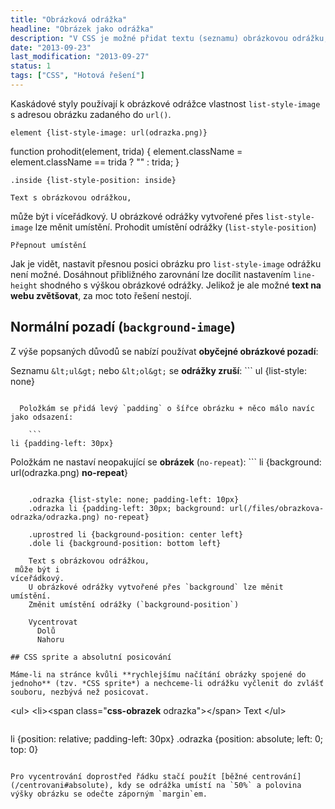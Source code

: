 ```yaml
---
title: "Obrázková odrážka"
headline: "Obrázek jako odrážka"
description: "V CSS je možné přidat textu (seznamu) obrázkovou odrážku, jaké to má úskalí a risika?"
date: "2013-09-23"
last_modification: "2013-09-27"
status: 1
tags: ["CSS", "Hotová řešení"]
---
```


Kaskádové styly používají k obrázkové odrážce vlastnost `list-style-image` s adresou obrázku zadaného do `url()`.

```
element {list-style-image: url(odrazka.png)}
```

  function prohodit(element, trida) {
    element.className = element.className == trida ? "" : trida;
  }

    .inside {list-style-position: inside}

    Text s obrázkovou odrážkou,
 může být i
víceřádkový.
    U obrázkové odrážky vytvořené přes `list-style-image` lze měnit umístění.
    Prohodit umístění odrážky (`list-style-position`)

    Přepnout umístění

Jak je vidět, nastavit přesnou posici obrázku pro `list-style-image` odrážku není možné. Dosáhnout přibližného zarovnání lze docílit nastavením `line-height` shodného s výškou obrázkové odrážky. Jelikož je ale možné **text na webu zvětšovat**, za moc toto řešení nestojí.

## Normální pozadí (`background-image`)

Z výše popsaných důvodů se nabízí používat **obyčejné obrázkové pozadí**:

  Seznamu `&lt;ul&gt;` nebo `&lt;ol&gt;` se **odrážky zruší**:
    ```
ul {list-style: none}
```

  Položkám se přidá levý `padding` o šířce obrázku + něco málo navíc jako odsazení:

    ```
li {padding-left: 30px}
```

  Položkám ne nastaví neopakující se **obrázek** (`no-repeat`):
    ```
li {background: url(odrazka.png) **no-repeat**}
```

    .odrazka {list-style: none; padding-left: 10px}
    .odrazka li {padding-left: 30px; background: url(/files/obrazkova-odrazka/odrazka.png) no-repeat}
    
    .uprostred li {background-position: center left}
    .dole li {background-position: bottom left}

    Text s obrázkovou odrážkou,
 může být i
víceřádkový.
    U obrázkové odrážky vytvořené přes `background` lze měnit umístění.
    Změnit umístění odrážky (`background-position`)

    Vycentrovat
      Dolů
      Nahoru

## CSS sprite a absolutní posicování

Máme-li na stránce kvůli **rychlejšímu načítání obrázky spojené do jednoho** (tzv. *CSS sprite*) a nechceme-li odrážku vyčlenit do zvlášť souboru, nezbývá než posicovat.

```
&lt;ul&gt;
  &lt;li&gt;&lt;span class="**css-obrazek** odrazka"&gt;&lt;/span&gt; Text
&lt;/ul&gt;

```

```
li {position: relative; padding-left: 30px}
.odrazka {position: absolute; left: 0; top: 0}
```

Pro vycentrování doprostřed řádku stačí použít [běžné centrování](/centrovani#absolute), kdy se odrážka umístí na `50%` a polovina výšky obrázku se odečte záporným `margin`em.